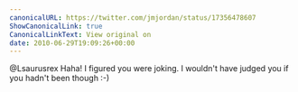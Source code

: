 ```yaml
---
canonicalURL: https://twitter.com/jmjordan/status/17356478607
ShowCanonicalLink: true
CanonicalLinkText: View original on
date: 2010-06-29T19:09:26+00:00
---
```

@Lsaurusrex Haha! I figured you were joking. I wouldn't have judged you if you hadn't been though :-)
